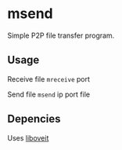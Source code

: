 msend
=====
Simple P2P file transfer program.

Usage
-----
Receive file
`mreceive` port

Send file
`msend` ip port file
	
Depencies
---------
Uses [liboveit][]

[liboveit]:https://github.com/apfohl/liboveit

